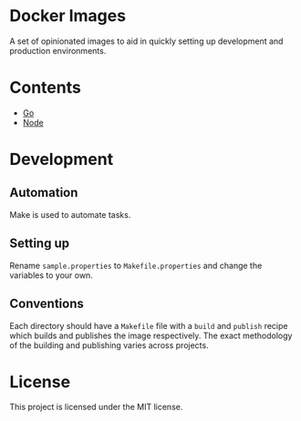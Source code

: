 # Docker Images
A set of opinionated images to aid in quickly setting up development and production environments.

# Contents
- [Go](./go/README.md)
- [Node](./node/README.md)

# Development
## Automation
Make is used to automate tasks.

## Setting up
Rename `sample.properties` to `Makefile.properties` and change the variables to your own.

## Conventions
Each directory should have a `Makefile` file with a `build` and `publish` recipe which builds and publishes the image respectively. The exact methodology of the building and publishing varies across projects.

# License
This project is licensed under the MIT license.
